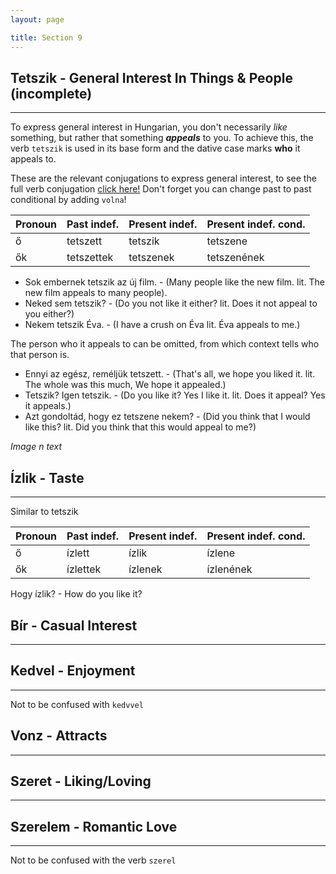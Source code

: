 ```yaml
---
layout: page

title: Section 9
---
```


## Tetszik - General Interest In Things & People (incomplete)
---

To express general interest in Hungarian, you don't necessarily *like* something, but rather that something ***appeals*** to you. To achieve this, the verb `tetszik` is used in its base form and the dative case marks **who** it appeals to.

These are the relevant conjugations to express general interest, to see the full verb conjugation [click here!](https://cooljugator.com/hu/tetszik) Don't forget you can change past to past conditional by adding `volna`!

| Pronoun | Past indef. | Present indef. | Present indef. cond. |
|---------|-------------|----------------|----------------------|
| ő       | tetszett    | tetszik        | tetszene             |
| ők      | tetszettek  | tetszenek      | tetszenének          |

* Sok embernek tetszik az új film. - (Many people like the new film. lit. The new film appeals to many people).
* Neked sem tetszik? - (Do you not like it either? lit. Does it not appeal to you either?)
* Nekem tetszik Éva. - (I have a crush on Éva lit. Éva appeals to me.)

The person who it appeals to can be omitted, from which context tells who that person is.

* Ennyi az egész, reméljük tetszett. - (That's all, we hope you liked it. lit. The whole was this much, We hope it appealed.)
* Tetszik? Igen tetszik. - (Do you like it? Yes I like it. lit. Does it appeal? Yes it appeals.)
* Azt gondoltád, hogy ez tetszene nekem? - (Did you think that I would like this? lit. Did you think that this would appeal to me?)

*Image n text*

## Ízlik - Taste
---

Similar to tetszik

| Pronoun | Past indef. | Present indef. | Present indef. cond. |
|---------|-------------|----------------|----------------------|
| ő       | ízlett      | ízlik          | ízlene               |
| ők      | ízlettek    | ízlenek        | ízlenének            |

Hogy ízlik? - How do you like it?

## Bír - Casual Interest
---


## Kedvel - Enjoyment
---

Not to be confused with `kedvvel`

## Vonz - Attracts
---

## Szeret - Liking/Loving
---

## Szerelem - Romantic Love
---

Not to be confused with the verb `szerel`

